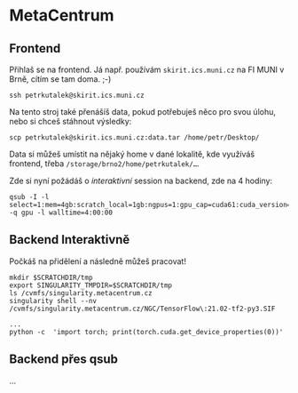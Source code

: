 # MetaCentrum

## Frontend
Přihlaš se na frontend. Já např. používám `skirit.ics.muni.cz` na FI MUNI v Brně, cítím se tam doma. ;-)
```
ssh petrkutalek@skirit.ics.muni.cz
```

Na tento stroj také přenášíš data, pokud potřebuješ něco pro svou úlohu, nebo si chceš stáhnout výsledky:
```
scp petrkutalek@skirit.ics.muni.cz:data.tar /home/petr/Desktop/
```

Data si můžeš umístit na nějaký home v dané lokalitě, kde využíváš frontend, třeba `/storage/brno2/home/petrkutalek/…`.

Zde si nyní požádáš o *interaktivní* session na backend, zde na 4 hodiny:
```
qsub -I -l select=1:mem=4gb:scratch_local=1gb:ngpus=1:gpu_cap=cuda61:cuda_version=11.0 -q gpu -l walltime=4:00:00
```

## Backend Interaktivně

Počkáš na přidělení a následně můžeš pracovat!

```
mkdir $SCRATCHDIR/tmp
export SINGULARITY_TMPDIR=$SCRATCHDIR/tmp
ls /cvmfs/singularity.metacentrum.cz
singularity shell --nv /cvmfs/singularity.metacentrum.cz/NGC/TensorFlow\:21.02-tf2-py3.SIF

...
python -c  'import torch; print(torch.cuda.get_device_properties(0))'
```

## Backend přes qsub
...

